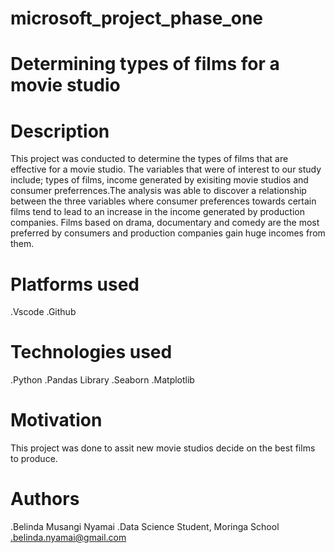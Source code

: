 # microsoft_project_phase_one

# Determining types of films for a movie studio
# Description
This project was conducted to determine the types of films that are effective for a movie studio. The variables that were of interest to our study include; types of
films, income generated by exisiting movie studios and consumer preferrences.The analysis was able to discover a relationship between the three variables where 
consumer preferences towards certain films tend to lead to an increase in the income generated by production companies. Films based on drama, documentary and comedy are
the most preferred by consumers and production companies gain huge incomes from them.

# Platforms used
.Vscode
.Github

# Technologies used
.Python
.Pandas Library
.Seaborn
.Matplotlib

# Motivation
This project was done to assit new movie studios decide on the best films to produce.

# Authors
.Belinda Musangi Nyamai
.Data Science Student, Moringa School
.belinda.nyamai@gmail.com
